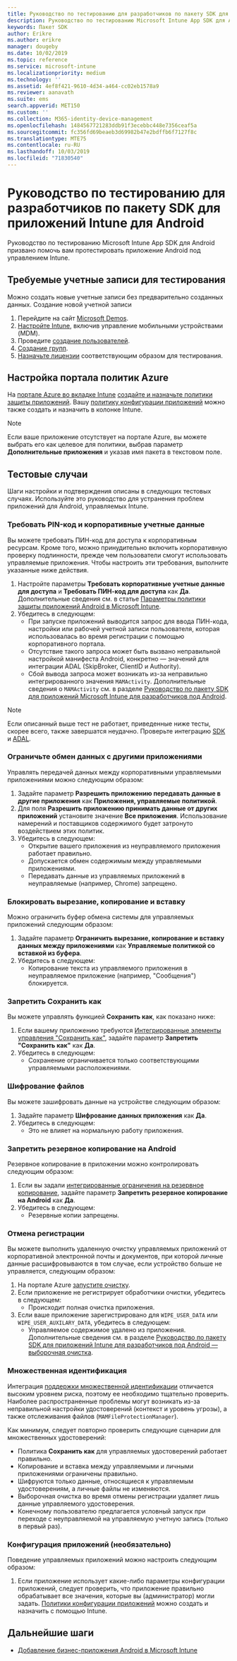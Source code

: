 ```yaml
---
title: Руководство по тестированию для разработчиков по пакету SDK для приложений Intune для Android
description: Руководство по тестированию Microsoft Intune App SDK для Android поможет вам протестировать приложение Android под управлением Intune.
keywords: Пакет SDK
author: Erikre
ms.author: erikre
manager: dougeby
ms.date: 10/02/2019
ms.topic: reference
ms.service: microsoft-intune
ms.localizationpriority: medium
ms.technology: ''
ms.assetid: 4ef8f421-9610-4d34-a464-cc02eb1578a9
ms.reviewer: aanavath
ms.suite: ems
search.appverid: MET150
ms.custom: ''
ms.collection: M365-identity-device-management
ms.openlocfilehash: 1484567721283ddb91f3ecebbc448e7356ceaf5a
ms.sourcegitcommit: fc356fd69beaeb3d69982b47e2bdffb6f7127f8c
ms.translationtype: MTE75
ms.contentlocale: ru-RU
ms.lasthandoff: 10/03/2019
ms.locfileid: "71830540"
---
```

# <a name="microsoft-intune-app-sdk-for-android-developers-testing-guide"></a>Руководство по тестированию для разработчиков по пакету SDK для приложений Intune для Android

Руководство по тестированию Microsoft Intune App SDK для Android призвано помочь вам протестировать приложение Android под управлением Intune.  

## <a name="prerequisite-test-accounts"></a>Требуемые учетные записи для тестирования
Можно создать новые учетные записи без предварительно созданных данных. Создание новой учетной записи
1. Перейдите на сайт [Microsoft Demos](https://demos.microsoft.com/environments/create/tenant). 
2. [Настройте Intune](../fundamentals/setup-steps.md), включив управление мобильными устройствами (MDM).
3. Проведите [создание пользователей](../fundamentals/users-add.md).
4. [Создание групп](../fundamentals/groups-add.md).
5. [Назначьте лицензии](../fundamentals/licenses-assign.md) соответствующим образом для тестирования.


## <a name="azure-portal-policy-configuration"></a>Настройка портала политик Azure
На [портале Azure во вкладке Intune](../apps/app-protection-policies.md) [создайте и назначьте политики защиты приложений](https://portal.azure.com/?feature.customportal=false#blade/Microsoft_Intune_Apps/MainMenu/14/selectedMenuItem/Overview). Вашу [политику конфигурации приложений](../apps/app-configuration-policies-overview.md) можно также создать и назначить в колонке Intune.

> [!NOTE]
> Если ваше приложение отсутствует на портале Azure, вы можете выбрать его как целевое для политики, выбрав параметр **Дополнительные приложения** и указав имя пакета в текстовом поле.

## <a name="test-cases"></a>Тестовые случаи

Шаги настройки и подтверждения описаны в следующих тестовых случаях. Используйте это руководство для устранения проблем приложений для Android, управляемых Intune.

### <a name="required-pin-and-corporate-credentials"></a>Требовать PIN-код и корпоративные учетные данные

Вы можете требовать ПИН-код для доступа к корпоративным ресурсам. Кроме того, можно принудительно включить корпоративную проверку подлинности, прежде чем пользователи смогут использовать управляемые приложения. Чтобы настроить эти требования, выполните указанные ниже действия.

1. Настройте параметры **Требовать корпоративные учетные данные для доступа** и **Требовать ПИН-код для доступа** как **Да**. Дополнительные сведения см. в статье [Параметры политики защиты приложений Android в Microsoft Intune](../apps/app-protection-policy-settings-android.md#access-requirements).
2. Убедитесь в следующем:
    - При запуске приложений выводится запрос для ввода ПИН-кода, настройки или рабочей учетной записи пользователя, которая использовалась во время регистрации с помощью корпоративного портала.
    - Отсутствие такого запроса может быть вызвано неправильной настройкой манифеста Android, конкретно — значений для интеграции ADAL (SkipBroker, ClientID и Authority).
    - Сбой вывода запроса может возникать из-за неправильно интегрированного значения `MAMActivity`. Дополнительные сведения о `MAMActivity` см. в разделе [Руководство по пакету SDK для приложений Microsoft Intune для разработчиков под Android](app-sdk-android.md).

> [!NOTE] 
> Если описанный выше тест не работает, приведенные ниже тесты, скорее всего, также завершатся неудачно. Проверьте интеграцию [SDK](app-sdk-android.md##sdk-integration) и [ADAL](app-sdk-android.md#configure-azure-active-directory-authentication-library-adal).

### <a name="restrict-transferring-and-receiving-data-with-other-apps"></a>Ограничьте обмен данных с другими приложениями
Управлять передачей данных между корпоративными управляемыми приложениями можно следующим образом:

1. Задайте параметр **Разрешить приложению передавать данные в другие приложения** как **Приложения, управляемые политикой**.
2. Для поля **Разрешить приложению принимать данные от других приложений** установите значение **Все приложения**. Использование намерений и поставщиков содержимого будет затронуто воздействием этих политик.
3. Убедитесь в следующем:
    - Открытие вашего приложения из неуправляемого приложения работает правильно.
    - Допускается обмен содержимым между управляемыми приложениями.
    - Передавать данные из управляемых приложений в неуправляемые (например, Chrome) запрещено.

### <a name="restrict-cut-copy-and-paste"></a>Блокировать вырезание, копирование и вставку
Можно ограничить буфер обмена системы для управляемых приложений следующим образом:

1. Задайте параметр **Ограничить вырезание, копирование и вставку данных между приложениями** как **Управляемые политикой со вставкой из буфера**.
2. Убедитесь в следующем:
    - Копирование текста из управляемого приложения в неуправляемое приложение (например, "Сообщения") блокируется.

### <a name="prevent-save-as"></a>Запретить **Сохранить как**
Вы можете управлять функцией **Сохранить как**, как показано ниже:

1. Если вашему приложению требуются [Интегрированные элементы управления "Сохранить как"](app-sdk-android.md#example-determine-if-saving-to-device-or-cloud-storage-is-permitted), задайте параметр **Запретить "Сохранить как"** как **Да**.
2. Убедитесь в следующем:
    - Сохранение ограничивается только соответствующими управляемыми расположениями.

### <a name="file-encryption"></a>Шифрование файлов
Вы можете зашифровать данные на устройстве следующим образом:

1. Задайте параметр **Шифрование данных приложения** как **Да**.
2. Убедитесь в следующем:
    - Это не влияет на нормальную работу приложения.

### <a name="prevent-android-backups"></a>Запретить резервное копирование на Android
Резервное копирование в приложении можно контролировать следующим образом:

1. Если вы задали [интегрированные ограничения на резервное копирование](app-sdk-android.md#protecting-backup-data), задайте параметр **Запретить резервное копирование на Android** как **Да**.
2. Убедитесь в следующем:
    - Резервные копии запрещены.

### <a name="unenrollment"></a>Отмена регистрации
Вы можете выполнить удаленную очистку управляемых приложений от корпоративной электронной почты и документов, при которой личные данные расшифровываются в том случае, если устройство больше не управляется, следующим образом:

1. На портале Azure [запустите очистку](../apps/apps-selective-wipe.md).
2. Если приложение не регистрирует обработчики очистки, убедитесь в следующем:
    - Происходит полная очистка приложения.
3. Если ваше приложение зарегистрировано для `WIPE_USER_DATA` или `WIPE_USER_AUXILARY_DATA`, убедитесь в следующем:
    - Управляемое содержимое удалено из приложения. Дополнительные сведения см. в разделе [Руководство по пакету SDK для приложений Intune для разработчиков под Android — выборочная очистка](app-sdk-android.md#selective-wipe).

### <a name="multi-identity"></a>Множественная идентификация
Интеграция [поддержки множественной идентификации](app-sdk-android.md#multi-identity-optional) отличается высоким уровнем риска, поэтому ее необходимо тщательно проверить. Наиболее распространенные проблемы могут возникать из-за неправильной настройки удостоверений (контекст и уровень угрозы), а также отслеживания файлов (`MAMFileProtectionManager`).

Как минимум, следует повторно проверить следующие сценарии для множественных удостоверений:

- Политика **Сохранить как** для управляемых удостоверений работает правильно.
- Копирование и вставка между управляемыми и личными приложениями ограничены правильно.
- Шифруются только данные, относящиеся к управляемым удостоверениям, а личные файлы не изменяются.
- Выборочная очистка во время отмены регистрации удаляет лишь данные управляемого удостоверения.
- Конечному пользователю предлагается условный запуск при переходе с неуправляемой на управляемую учетную запись (только в первый раз).

### <a name="app-configuration-optional"></a>Конфигурация приложений (необязательно)
Поведение управляемых приложений можно настроить следующим образом:

1. Если приложение использует какие-либо параметры конфигурации приложений, следует проверить, что приложение правильно обрабатывает все значения, которые вы (администратор) могли задать. [Политики конфигурации приложений](../apps/app-configuration-policies-overview.md) можно создать и назначить с помощью Intune.

## <a name="next-steps"></a>Дальнейшие шаги

- [Добавление бизнес-приложения Android в Microsoft Intune](../apps/lob-apps-android.md)
